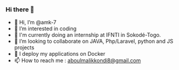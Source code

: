 ### Hi there 👋 
- 👋 Hi, I’m @amk-7
- 👀 I’m interested in coding
- 🌱 I'm currently doing an internship at IFNTI in Sokodé-Togo.
- 💞️ I’m looking to collaborate on JAVA, Php/Laravel, python and JS projects
- 🐳 I deploy my applications on Docker
- 📫 How to reach me : aboulmalikkondi8@gmail.com
